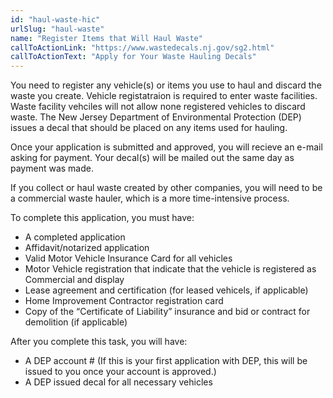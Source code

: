 ```yaml
---
id: "haul-waste-hic"
urlSlug: "haul-waste"
name: "Register Items that Will Haul Waste"
callToActionLink: "https://www.wastedecals.nj.gov/sg2.html"
callToActionText: "Apply for Your Waste Hauling Decals"
---
```


You need to register any vehicle(s) or items you use to haul and discard the waste you create. Vehicle registatraion is required to enter waste facilities. Waste facility vehciles will not allow none registered vehicles to discard waste. The New Jersey Department of Environmental Protection (DEP) issues a decal that should be placed on any items used for hauling. 

Once your application is submitted and approved, you will recieve an e-mail asking for payment. Your decal(s) will be mailed out the same day as payment was made.

If you collect or haul waste created by other companies, you will need to be a commercial waste hauler, which is a more time-intensive process. 

To complete this application, you must have:
- A completed application
- Affidavit/notarized application
- Valid Motor Vehicle Insurance Card for all vehicles
- Motor Vehicle registration that indicate that the vehicle is registered as Commercial and display 
- Lease agreement and certification (for leased vehicels, if applicable) 
- Home Improvement Contractor registration card
- Copy of the “Certificate of Liability” insurance and bid or contract for demolition (if applicable)

After you complete this task, you will have:
- A DEP account # (If this is your first application with DEP, this will be issued to you once your account is approved.)
- A DEP issued decal for all necessary vehicles

